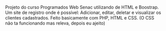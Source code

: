 
Projeto do curso Programados Web Senac utilizando de HTML e Boostrap.
Um site de registro onde é possível: Adicionar, editar, deletar e visualizar os clientes cadastrados. Feito basicamente com PHP, HTML e CSS.
(O CSS não ta funcionando mas releva, depois eu ajeito)
